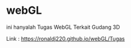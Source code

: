 # webGL

ini hanyalah Tugas WebGL Terkait Gudang 3D

Link : https://ronaldj220.github.io/webGL/Tugas
